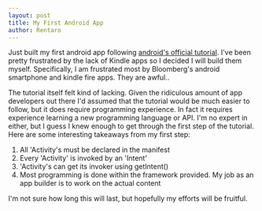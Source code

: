 ```yaml
---
layout: post
title: My First Android App
author: Rentaro
---
```


Just built my first android app following [android's official tutorial](http://developer.android.com/training/basics/firstapp/index.html). I've been pretty frustrated by the lack of Kindle apps so I decided I will build them myself. Specifically, I am frustrated most by Bloomberg's android smartphone and kindle fire apps. They are awful..


The tutorial itself felt kind of lacking. Given the ridiculous amount of app developers out there I'd assumed that the tutorial would be much easier to follow, but it does require programming experience. In fact it requires experience learning a new programming language or API. I'm no expert in either, but I guess I knew enough to get through the first step of the tutorial. Here are some interesting takeaways from my first step:

1. All 'Activity's must be declared in the manifest
2. Every 'Activity' is invoked by an 'Intent'
3. 'Activity's can get its invoker using getIntent()
4. Most programming is done within the framework provided. My job as an app builder is to work on the actual content

I'm not sure how long this will last, but hopefully my efforts will be fruitful.